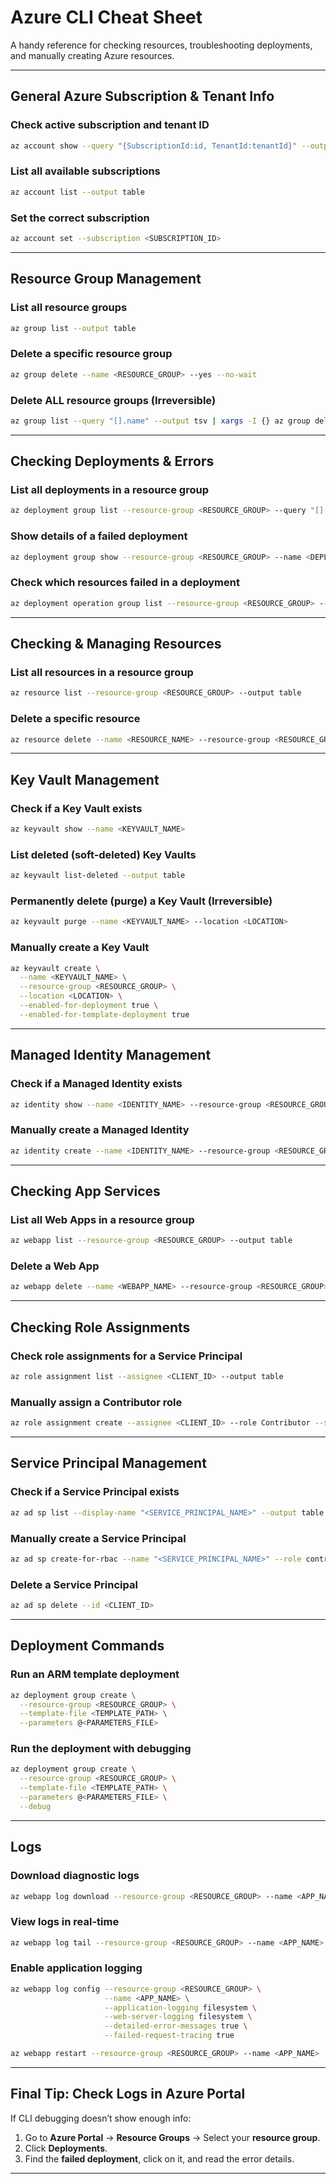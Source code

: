 # Azure CLI Cheat Sheet

A handy reference for checking resources, troubleshooting deployments, and manually creating Azure resources.

---

## **General Azure Subscription & Tenant Info**

### **Check active subscription and tenant ID**
```sh
az account show --query "{SubscriptionId:id, TenantId:tenantId}" --output json
```

### **List all available subscriptions**
```sh
az account list --output table
```

### **Set the correct subscription**
```sh
az account set --subscription <SUBSCRIPTION_ID>
```

---

## **Resource Group Management**

### **List all resource groups**
```sh
az group list --output table
```

### **Delete a specific resource group**
```sh
az group delete --name <RESOURCE_GROUP> --yes --no-wait
```

### **Delete ALL resource groups** **(Irreversible)**
```sh
az group list --query "[].name" --output tsv | xargs -I {} az group delete --name {} --yes --no-wait
```

---

## **Checking Deployments & Errors**

### **List all deployments in a resource group**
```sh
az deployment group list --resource-group <RESOURCE_GROUP> --query "[].{Name:name, Status:properties.provisioningState}" --output table
```

### **Show details of a failed deployment**
```sh
az deployment group show --resource-group <RESOURCE_GROUP> --name <DEPLOYMENT_NAME> --query "properties.error"
```

### **Check which resources failed in a deployment**
```sh
az deployment operation group list --resource-group <RESOURCE_GROUP> --name <DEPLOYMENT_NAME> --query "[].{Resource:properties.targetResource.id, Status:properties.statusMessage}" --output table
```

---

## **Checking & Managing Resources**

### **List all resources in a resource group**
```sh
az resource list --resource-group <RESOURCE_GROUP> --output table
```

### **Delete a specific resource**
```sh
az resource delete --name <RESOURCE_NAME> --resource-group <RESOURCE_GROUP>
```

---

## **Key Vault Management**

### **Check if a Key Vault exists**
```sh
az keyvault show --name <KEYVAULT_NAME>
```

### **List deleted (soft-deleted) Key Vaults**
```sh
az keyvault list-deleted --output table
```

### **Permanently delete (purge) a Key Vault** **(Irreversible)**
```sh
az keyvault purge --name <KEYVAULT_NAME> --location <LOCATION>
```

### **Manually create a Key Vault**
```sh
az keyvault create \
  --name <KEYVAULT_NAME> \
  --resource-group <RESOURCE_GROUP> \
  --location <LOCATION> \
  --enabled-for-deployment true \
  --enabled-for-template-deployment true
```

---

## **Managed Identity Management**

### **Check if a Managed Identity exists**
```sh
az identity show --name <IDENTITY_NAME> --resource-group <RESOURCE_GROUP>
```

### **Manually create a Managed Identity**
```sh
az identity create --name <IDENTITY_NAME> --resource-group <RESOURCE_GROUP>
```

---

## **Checking App Services**

### **List all Web Apps in a resource group**
```sh
az webapp list --resource-group <RESOURCE_GROUP> --output table
```

### **Delete a Web App**
```sh
az webapp delete --name <WEBAPP_NAME> --resource-group <RESOURCE_GROUP>
```

---

## **Checking Role Assignments**

### **Check role assignments for a Service Principal**
```sh
az role assignment list --assignee <CLIENT_ID> --output table
```

### **Manually assign a Contributor role**
```sh
az role assignment create --assignee <CLIENT_ID> --role Contributor --scope /subscriptions/<SUBSCRIPTION_ID>
```

---

## **Service Principal Management**

### **Check if a Service Principal exists**
```sh
az ad sp list --display-name "<SERVICE_PRINCIPAL_NAME>" --output table
```

### **Manually create a Service Principal**
```sh
az ad sp create-for-rbac --name "<SERVICE_PRINCIPAL_NAME>" --role contributor --scopes /subscriptions/<SUBSCRIPTION_ID>
```

### **Delete a Service Principal**
```sh
az ad sp delete --id <CLIENT_ID>
```

---

## **Deployment Commands**

### **Run an ARM template deployment**
```sh
az deployment group create \
  --resource-group <RESOURCE_GROUP> \
  --template-file <TEMPLATE_PATH> \
  --parameters @<PARAMETERS_FILE>
```

### **Run the deployment with debugging**
```sh
az deployment group create \
  --resource-group <RESOURCE_GROUP> \
  --template-file <TEMPLATE_PATH> \
  --parameters @<PARAMETERS_FILE> \
  --debug
```

---

## **Logs**

### **Download diagnostic logs**
```sh
az webapp log download --resource-group <RESOURCE_GROUP> --name <APP_NAME>
```

### **View logs in real-time**
```sh
az webapp log tail --resource-group <RESOURCE_GROUP> --name <APP_NAME>
```

### **Enable application logging**
```sh
az webapp log config --resource-group <RESOURCE_GROUP> \
                     --name <APP_NAME> \
                     --application-logging filesystem \
                     --web-server-logging filesystem \
                     --detailed-error-messages true \
                     --failed-request-tracing true

az webapp restart --resource-group <RESOURCE_GROUP> --name <APP_NAME>
```

---

## **Final Tip: Check Logs in Azure Portal**
If CLI debugging doesn’t show enough info:
1. Go to **Azure Portal** → **Resource Groups** → Select your **resource group**.
2. Click **Deployments**.
3. Find the **failed deployment**, click on it, and read the error details.

---


